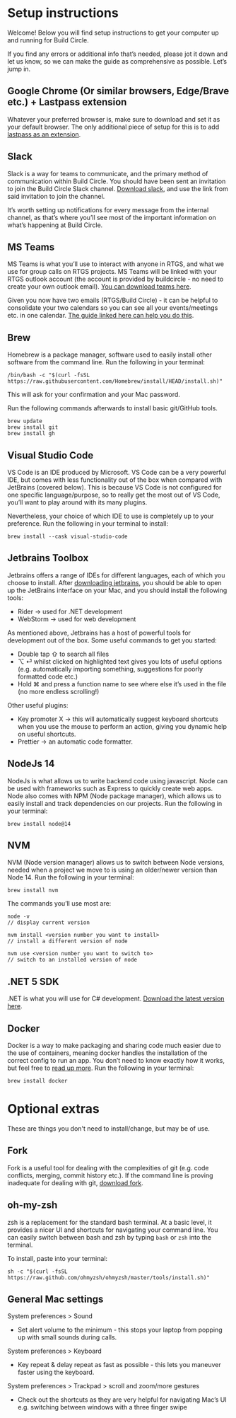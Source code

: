 
# Setup instructions
Welcome! Below you will find setup instructions to get your computer up and running for Build Circle.

If you find any errors or additional info that’s needed, please jot it down and let us know, so we can make the guide as comprehensive as possible. Let’s jump in.

## Google Chrome (Or similar browsers, Edge/Brave etc.) + Lastpass extension
Whatever your preferred browser is, make sure to download and set it as your default browser. The only additional piece of setup for this is to add [lastpass as an extension](https://lastpass.com/misc_download2.php).

## Slack
Slack is a way for teams to communicate, and the primary method of communication within Build Circle. You should have been sent an invitation to join the Build Circle Slack channel. [Download slack](https://slack.com/intl/en-gb/help/articles/207677868-Download-Slack-for-Mac
), and use the link from said invitation to join the channel.

It’s worth setting up notifications for every message from the internal channel, as that’s where you’ll see most of the important information on what’s happening at Build Circle.

## MS Teams
MS Teams is what you’ll use to interact with anyone in RTGS, and what we use for group calls on RTGS projects. MS Teams will be linked with your RTGS outlook account (the account is provided by buildcircle - no need to create your own outlook email). [You can download teams here](https://www.microsoft.com/en-gb/microsoft-teams/download-app
).

Given you now have two emails (RTGS/Build Circle) - it can be helpful to consolidate your two calendars so you can see all your events/meetings etc. in one calendar. [The guide linked here can help you do this](https://www.alphr.com/sync-outlook-calendar-google-calendar/
).

## Brew
Homebrew is a package manager, software used to easily install other software from the command line. Run the following in your terminal:
```
/bin/bash -c "$(curl -fsSL https://raw.githubusercontent.com/Homebrew/install/HEAD/install.sh)"
```
This will ask for your confirmation and your Mac password.

Run the following commands afterwards to install basic git/GitHub tools.
```
brew update
brew install git
brew install gh
```

## Visual Studio Code
VS Code is an IDE produced by Microsoft. VS Code can be a very powerful IDE, but comes with less functionality out of the box when compared with JetBrains (covered below). This is because VS Code is not configured for one specific language/purpose, so to really get the most out of VS Code, you’ll want to play around with its many plugins. 

Nevertheless, your choice of which IDE to use is completely up to your preference. Run the following in your terminal to install:
```
brew install --cask visual-studio-code
```

## Jetbrains Toolbox
Jetbrains offers a range of IDEs for different languages, each of which you choose to install.
After [downloading jetbrains](https://www.jetbrains.com/toolbox-app/), you should be able to open up the JetBrains interface on your Mac, and you should install the following tools:
- Rider -> used for .NET development
- WebStorm -> used for web development

As mentioned above, Jetbrains has a host of powerful tools for development out of the box. Some useful commands to get you started:
- Double tap ⇧ to search all files
- ⌥ ⏎ whilst clicked on highlighted text gives you lots of useful options (e.g. automatically importing something, suggestions for poorly formatted code etc.)
- Hold ⌘ and press a function name to see where else it’s used in the file (no more endless scrolling!)

Other useful plugins:
- Key promoter X -> this will automatically suggest keyboard shortcuts when you use the mouse to perform an action, giving you dynamic help on useful shortcuts.
- Prettier -> an automatic code formatter.

## NodeJs 14

NodeJs is what allows us to write backend code using javascript. Node can be used with frameworks such as Express to quickly create web apps.  Node also comes with NPM (Node package manager), which allows us to easily install and track dependencies on our projects. Run the following in your terminal:
```
brew install node@14
```
## NVM
NVM (Node version manager) allows us to switch between Node versions, needed when a project we move to is using an older/newer version than Node 14. Run the following in your terminal:
```
brew install nvm
```
The commands you’ll use most are:
```
node -v
// display current version

nvm install <version number you want to install>
// install a different version of node

nvm use <version number you want to switch to>
// switch to an installed version of node
```

## .NET 5 SDK
.NET is what you will use for C# development. [Download the latest version here](https://dotnet.microsoft.com/download/dotnet/5.0).

## Docker
Docker is a way to make packaging and sharing code much easier due to the use of containers, meaning docker handles the installation of the correct config to run an app. You don’t need to know exactly how it works, but feel free to [read up more](https://www.zdnet.com/article/what-is-docker-and-why-is-it-so-darn-popular/). Run the following in your terminal:
```
brew install docker
```

# Optional extras
These are things you don't need to install/change, but may be of use.

## Fork
Fork is a useful tool for dealing with the complexities of git (e.g. code conflicts, merging, commit history etc.). If the command line is proving inadequate for dealing with git, [download fork](https://git-fork.com/).

## oh-my-zsh
zsh is a replacement for the standard bash terminal. At a basic level, it provides a nicer UI and shortcuts for navigating your command line. You can easily switch between bash and zsh by typing `bash` or `zsh` into the terminal.

To install, paste into your terminal:
```
sh -c "$(curl -fsSL https://raw.github.com/ohmyzsh/ohmyzsh/master/tools/install.sh)"
```
## General Mac settings

System preferences > Sound 
- Set alert volume to the minimum - this stops your laptop from popping up with small sounds during calls.

System preferences > Keyboard 
- Key repeat & delay repeat as fast as possible - this lets you maneuver faster using the keyboard.

System preferences > Trackpad > scroll and zoom/more gestures
- Check out the shortcuts as they are very helpful for navigating Mac’s UI e.g. switching between windows with a three finger swipe

